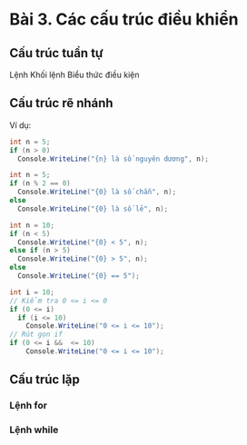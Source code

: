 # Bài 3. Các cấu trúc điều khiển

## Cấu trúc tuần tự

Lệnh
Khối lệnh
Biểu thức điều kiện

## Cấu trúc rẽ nhánh

Ví dụ:

```csharp
int n = 5;
if (n > 0)
  Console.WriteLine("{n} là số nguyên dương", n);
```
```csharp
int n = 5;
if (n % 2 == 0)
  Console.WriteLine("{0} là số chẵn", n);
else
  Console.WriteLine("{0} là số lẻ", n);
```
```csharp
int n = 10;
if (n < 5)
  Console.WriteLine("{0} < 5", n);
else if (n > 5)
  Console.WriteLine("{0} > 5", n);
else
  Console.WriteLine("{0} == 5");
```
```csharp
int i = 10;
// Kiểm tra 0 <= i <= 0
if (0 <= i)
  if (i <= 10)
    Console.WriteLine("0 <= i <= 10");
// Rút gọn if
if (0 <= i &&  <= 10)
    Console.WriteLine("0 <= i <= 10");
```
## Cấu trúc lặp
### Lệnh for


### Lệnh while
